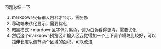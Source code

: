问题总结一下
1. markdown只有输入内容才显示，需要修
2. 移动端未优化显示，需要优化
3. 暗黑模式下mardown区字体为黑色，调为白色看得更清，需要优化
4. 然后这个markdown预览区和输入区我觉得加一个上下调节模块比较好，可以拉伸长度以调节两个区域的面积，可以改进
